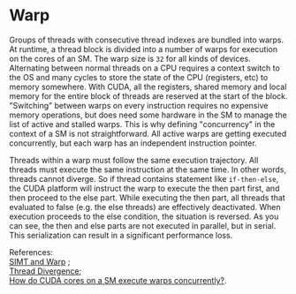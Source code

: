 # Warp

 Groups of threads with consecutive thread indexes are bundled into warps. At runtime, a thread block is divided into a number of warps for execution on the cores of an SM. The warp size is `32` for all kinds of devices.  Alternating between normal threads on a CPU requires a context switch to the OS and many cycles to store the state of the CPU (registers, etc) to memory somewhere. With CUDA, all the registers, shared memory and local memory for the entire block of threads are reserved at the start of the block. "Switching" between warps on every instruction requires no expensive memory operations, but does need some hardware in the SM to manage the list of active and stalled warps. This is why defining "concurrency" in the context of a SM is not straightforward. All active warps are getting executed concurrently, but each warp has an independent instruction pointer.

Threads within a warp must follow the same execution trajectory. All threads must execute the same instruction at the same time. In other words, threads cannot diverge. So if thread contains statement like `if-then-else`, the CUDA platform will instruct the warp to execute the then part first, and then proceed to the else part. While executing the then part, all threads that evaluated to false (e.g. the else threads) are effectively deactivated. When execution proceeds to the else condition, the situation is reversed. As you can see, the then and else parts are not executed in parallel, but in serial. This serialization can result in a significant performance loss.  

References:  
[SIMT and Warp](https://cvw.cac.cornell.edu/gpu/simt_warp) ;  
[Thread Divergence](https://cvw.cac.cornell.edu/gpu/thread_div);  
[How do CUDA cores on a SM execute warps concurrently?](https://devtalk.nvidia.com/default/topic/486556/cuda-programming-and-performance/how-do-cuda-cores-on-a-sm-execute-warps-concurrently-/post/3491408/).
